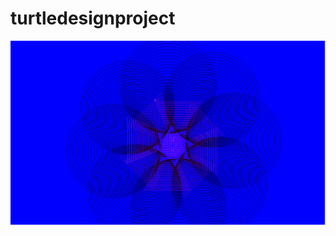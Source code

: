 # turtledesignproject
<img src="https://github.com/jaygetlit1/turtledesignproject/blob/master/Capture.PNG">

